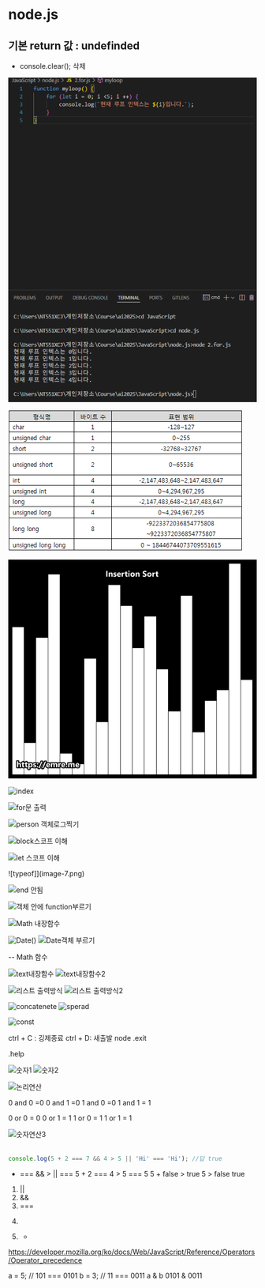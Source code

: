 # node.js


## 기본 return 값 : undefinded
- console.clear(); 삭제

![백틱으로 표현하기](image.png)

![alt text](image-1.png)


![bug찾기](image-2.png)


![index](image-3.png)


![for문 출력](image-4.png)


![person 객체로그찍기](image-5.png)

![block스코프 이해](image-6.png)


![let 스코프 이해](image-8.png)


![typeof]](image-7.png)


![end 안됨](image-9.png)


![객체 안에 function부르기](image-11.png)


![Math 내장함수]('https://developer.mozilla.org/ko/docs/Web/JavaScript/Reference/Global_Objects/Math')


![Date()](image-10.png)
![Date객체 부르기](image-12.png)

-- Math 함수 

![text내장함수](image-13.png)
![text내장함수2](image-14.png)


![리스트 출력방식](image-15.png)
![리스트 출력방식2 ](image-16.png)


![concatenete](image-17.png)
![sperad](image-18.png)


![const](image-19.png)

ctrl + C : 깅제종료
ctrl + D: 새출발 node
.exit

.help



![숫자1](image-20.png)
![숫자2](image-21.png)


![논리연산](image-22.png)

0 and 0 =0
0 and 1 =0
1 and 0 =0
1 and 1 = 1


0 or 0 = 0
0 or 1 = 1
1 or 0 = 1
1 or 1 = 1


![숫자연산3](image-23.png)


```JavaScript

console.log(5 + 2 === 7 && 4 > 5 || 'Hi' === 'Hi'); //답 true
````
 + === && > || ===
5 + 2 === 4 > 5 === 5
5 + false > true
5 > false
true


1. ||
2. &&
3. ===
4.  >
5.  +


https://developer.mozilla.org/ko/docs/Web/JavaScript/Reference/Operators/Operator_precedence


a = 5; // 101 === 0101
b = 3; // 11  === 0011
a & b
0101 & 0011

